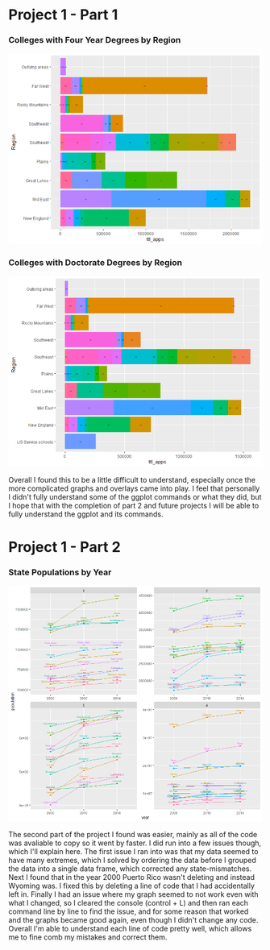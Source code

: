 # Project 1 - Part 1

### Colleges with Four Year Degrees by Region
![](pic.jpeg)

### Colleges with Doctorate Degrees by Region
![](pic2.jpeg)

Overall I found this to be a little difficult to understand, especially once the more complicated graphs and overlays came into play. I feel that personally I didn't fully understand some of the ggplot commands or what they did, but I hope that with the completion of part 2 and future projects I will be able to fully understand the ggplot and its commands. 
# Project 1 - Part 2

### State Populations by Year 
![](proj1pic.jpeg)

The second part of the project I found was easier, mainly as all of the code was avaliable to copy so it went by faster. I did run into a few issues though, which I'll explain here. The first issue I ran into was that my data seemed to have many extremes, which I solved by ordering the data before I grouped the data into a single data frame, which corrected any state-mismatches. Next I found that in the year 2000 Puerto Rico wasn't deleting and instead Wyoming was. I fixed this by deleting a line of code that I had accidentally left in. Finally I had an issue where my graph seemed to not work even with what I changed, so I cleared the console (control + L) and then ran each command line by line to find the issue, and for some reason that worked and the graphs became good again, even though I didn't change any code. Overall I'm able to understand each line of code pretty well, which allows me to fine comb my mistakes and correct them. 
